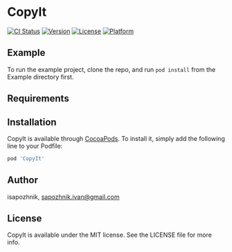 # CopyIt

[![CI Status](https://img.shields.io/travis/isapozhnik/CopyIt.svg?style=flat)](https://travis-ci.org/isapozhnik/CopyIt)
[![Version](https://img.shields.io/cocoapods/v/CopyIt.svg?style=flat)](https://cocoapods.org/pods/CopyIt)
[![License](https://img.shields.io/cocoapods/l/CopyIt.svg?style=flat)](https://cocoapods.org/pods/CopyIt)
[![Platform](https://img.shields.io/cocoapods/p/CopyIt.svg?style=flat)](https://cocoapods.org/pods/CopyIt)

## Example

To run the example project, clone the repo, and run `pod install` from the Example directory first.

## Requirements

## Installation

CopyIt is available through [CocoaPods](https://cocoapods.org). To install
it, simply add the following line to your Podfile:

```ruby
pod 'CopyIt'
```

## Author

isapozhnik, sapozhnik.ivan@gmail.com

## License

CopyIt is available under the MIT license. See the LICENSE file for more info.
